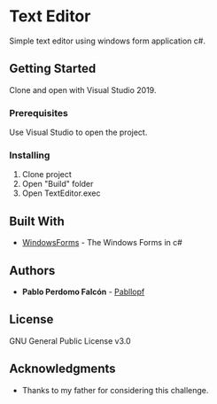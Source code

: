# Text Editor

Simple text editor using windows form application c#. 

## Getting Started

Clone and open with Visual Studio 2019.

### Prerequisites

Use Visual Studio to open the project.

### Installing

1) Clone project
2) Open "Build" folder 
3) Open TextEditor.exec

## Built With

* [WindowsForms](https://docs.microsoft.com/es-es/dotnet/framework/winforms/) - The Windows Forms in c#

## Authors

* **Pablo Perdomo Falcón** - [Pabllopf](https://github.com/pabllopf)

## License

GNU General Public License v3.0

## Acknowledgments

* Thanks to my father for considering this challenge.

